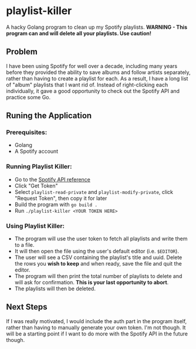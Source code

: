 # playlist-killer

A hacky Golang program to clean up my Spotify playlists. **WARNING - This program can and will delete all your playlists. Use caution!**

## Problem

I have been using Spotify for well over a decade, including many years before they provided the ability to save albums and follow artists separately, rather than having to create a playlist for each. As a result, I have a long list of "album" playlists that I want rid of. Instead of right-clicking each individually, it gave a good opportunity to check out the Spotify API and practice some Go.

## Runing the Application

### Prerequisites:
* Golang
* A Spotify account

### Running Playlist Killer:
* Go to the [Spotify API reference](https://developer.spotify.com/console/get-current-user-playlists/)
* Click "Get Token"
* Select `playlist-read-private` and `playlist-modify-private`, click "Request Token", then copy it for later
* Build the program with `go build .`
* Run `./playlist-killer <YOUR TOKEN HERE>`

### Using Playlist Killer:

* The program will use the user token to fetch all playlists and write them to a file. 
* It will then open the file using the user's default editor (i.e. `$EDITOR`). 
* The user will see a CSV containing the playlist's title and uuid. Delete the rows you **wish to keep** and when ready, save the file and quit the editor. 
* The program will then print the total number of playlists to delete and will ask for confirmation. **This is your last opportunity to abort**. 
* The playlists will then be deleted.

## Next Steps

If I was really motivated, I would include the auth part in the program itself, rather than having to manually generate your own token. I'm not though. It will be a starting point if I want to do more with the Spotify API in the future though.
